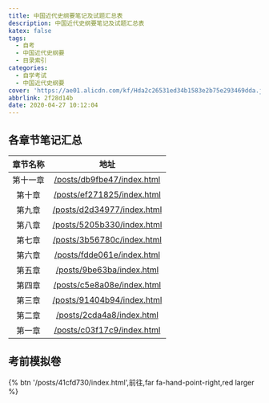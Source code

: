 ```yaml
---
title: 中国近代史纲要笔记及试题汇总表
description: 中国近代史纲要笔记及试题汇总表
katex: false
tags:
  - 自考
  - 中国近代史纲要
  - 目录索引
categories: 
  - 自学考试
  - 中国近代史纲要
cover: 'https://ae01.alicdn.com/kf/Hda2c26531ed34b1583e2b75e293469dda.jpg'
abbrlink: 2f28d14b
date: 2020-04-27 10:12:04
---
```


## 各章节笔记汇总

| 章节名称 |                           地址                           |
| :------: | :------------------------------------------------------: |
| 第十一章 | [/posts/db9fbe47/index.html](/posts/db9fbe47/index.html) |
|  第十章  | [/posts/ef271825/index.html](/posts/ef271825/index.html) |
|  第九章  | [/posts/d2d34977/index.html](/posts/d2d34977/index.html) |
|  第八章  | [/posts/5205b330/index.html](/posts/5205b330/index.html) |
|  第七章  | [/posts/3b56780c/index.html](/posts/3b56780c/index.html) |
|  第六章  | [/posts/fdde061e/index.html](/posts/fdde061e/index.html) |
|  第五章  |  [/posts/9be63ba/index.html](/posts/9be63ba/index.html)  |
|  第四章  | [/posts/c5e8a08e/index.html](/posts/c5e8a08e/index.html) |
|  第三章  | [/posts/91404b94/index.html](/posts/91404b94/index.html) |
|  第二章  |  [/posts/2cda4a8/index.html](/posts/2cda4a8/index.html)  |
|  第一章  | [/posts/c03f17c9/index.html](/posts/c03f17c9/index.html) |

## 考前模拟卷

{% btn '/posts/41cfd730/index.html',前往,far fa-hand-point-right,red larger %}

